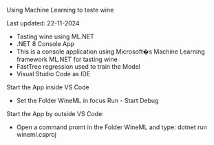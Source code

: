 Using Machine Learning to taste wine

Last updated: 22-11-2024

- Tasting wine using ML.NET
- .NET 8 Console App 
- This is a console application using Microsoft�s Machine Learning framework ML.NET for tasting wine
- FastTree regression used to train the Model
- Visual Studio Code as IDE


Start the App inside VS Code

- Set the Folder WineML in focus Run - Start Debug

Start the App by outside VS Code:

- Open a command promt in the Folder WineML and type: dotnet run wineml.csproj


